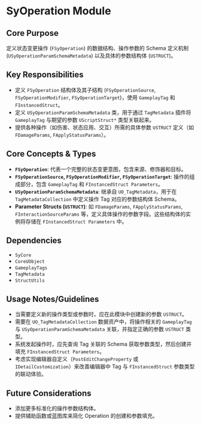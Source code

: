 # SyOperation Module

## Core Purpose

定义状态变更操作 (`FSyOperation`) 的数据结构、操作参数的 Schema 定义机制 (`USyOperationParamSchemaMetadata`) 以及具体的参数结构体 (`USTRUCT`)。

## Key Responsibilities

*   定义 `FSyOperation` 结构体及其子结构 (`FSyOperationSource`, `FSyOperationModifier`, `FSyOperationTarget`)，使用 `GameplayTag` 和 `FInstancedStruct`。
*   定义 `USyOperationParamSchemaMetadata` 类，用于通过 `TagMetadata` 插件将 `GameplayTag` 与期望的参数 `UScriptStruct*` 类型关联起来。
*   提供各种操作（如伤害、状态应用、交互）所需的具体参数 `USTRUCT` 定义（如 `FDamageParams`, `FApplyStatusParams`）。

## Core Concepts & Types

*   **`FSyOperation`**: 代表一个完整的状态变更意图，包含来源、修饰器和目标。
*   **`FSyOperationSource`, `FSyOperationModifier`, `FSyOperationTarget`**: 操作的组成部分，包含 `GameplayTag` 和 `FInstancedStruct Parameters`。
*   **`USyOperationParamSchemaMetadata`**: 继承自 `UO_TagMetadata`，用于在 `TagMetadataCollection` 中定义操作 Tag 对应的参数结构体 Schema。
*   **Parameter Structs (`USTRUCT`)**: 如 `FDamageParams`, `FApplyStatusParams`, `FInteractionSourceParams` 等，定义具体操作的参数字段。这些结构体的实例将存储在 `FInstancedStruct Parameters` 中。

## Dependencies

*   `SyCore`
*   `CoreUObject`
*   `GameplayTags`
*   `TagMetadata`
*   `StructUtils`

## Usage Notes/Guidelines

*   当需要定义新的操作类型或参数时，应在此模块中创建新的参数 `USTRUCT`。
*   需要在 `UO_TagMetadataCollection` 数据资产中，将操作相关的 `GameplayTag` 与 `USyOperationParamSchemaMetadata` 关联，并指定正确的参数 `USTRUCT` 类型。
*   系统发起操作时，应先查询 Tag 关联的 Schema 获取参数类型，然后创建并填充 `FInstancedStruct Parameters`。
*   考虑实现编辑器自定义（`PostEditChangeProperty` 或 `IDetailCustomization`）来改善编辑器中 Tag 与 `FInstancedStruct` 参数类型的联动体验。

## Future Considerations

*   添加更多标准化的操作参数结构体。
*   提供辅助函数或蓝图库来简化 Operation 的创建和参数填充。